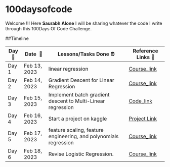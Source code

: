 # 100daysofcode

Welcome !!!   Here **Saurabh Alone** I will be sharing whatever the code I write through this 100Days Of Code Challenge.

##Timeline

|**Day:pushpin:**|**Date &nbsp;:calendar:**|**Lessons/Tasks Done :alarm_clock:**| **Reference Links :link:**|
|------|-----------------|--------------------|---------------------|
|Day 1|Feb 13, 2023| linear regression | [Course_link](https://in.coursera.org/learn/machine-learning/home/week/1)|
|Day 2|Feb 14, 2023| Gradient Descent for Linear Regression | [Course_link](https://in.coursera.org/learn/machine-learning/home/week/1)|
|Day 3|Feb 15, 2023| Implement batch gradient descent to Multi-Linear regression | [Code_link](https://github.com/saurabhaloneai/100daysofcode/blob/main/Day-3%20Multi-Linear%20Regression%20with%20Gradient%20Descent.ipynb)| 
|Day 4|Feb 16, 2023| Start a project on kaggle | [Project Link](https://www.kaggle.com/competitions/playground-series-s3e6/overview)|
|Day 5|Feb 17, 2023| feature scaling, feature engineering, and polynomials regression | [Course_link](https://in.coursera.org/learn/machine-learning/home/week/2)|
|Day 6|Feb 18, 2023| Revise Logistic Regression. | [Course_link](https://in.coursera.org/learn/machine-learning/home/week/3)|
